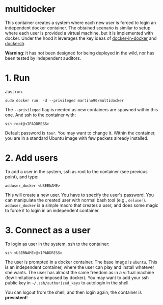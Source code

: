 # multidocker
This container creates a system where each new user is forced to login an independent docker container.
The obtained scenario is similar to setup where each user is provided a virtual machine, but it is implemented with docker.
Under the hood it leverages the key ideas of [docker-in-docker](https://github.com/jpetazzo/dind) and [dockersh](https://github.com/Yelp/dockersh).

**Warning**:
It has not been designed for being deployed in the wild, nor has been tested by independent auditors.

# 1. Run
Just run.
```
sudo docker run  -d --privileged martino90/multidocker
```
The `--privileged` flag is needed as new containers are spawned within this one.
And ssh to the container with:
```
ssh root@<IPADDRESS>
```
Default password is `toor`. You may want to change it.
Within the container, you are in a standard Ubuntu image with few packets already installed.

# 2. Add users
To add a user in the system, ssh as root to the container (see previous point), and type:
```
adduser_docker <USERNAME>
```
This will create a new user. You have to specify the user's password.
You can manipulate the created user with normal bash tool (e.g., `deluser`).
`adduser_docker` is a simple macro that creates a user, and does some magic to force it to login in an independent container.

# 3. Connect as a user
To login as user in the system, ssh to the container:
```
ssh <USERNAME>@<IPADDRESS>
```
The user is prompted in a docker container. The base image is `ubuntu`.
This is an independent container, where the user can play and install whatever she wants.
The user has almost the same freedom as in a virtual machine (few limitations are imposed by docker).
You may want to add your ssh public key in `~/.ssh/authorized_keys` to autologin in the shell.

You can logout from the shell, and then login again; the container is **presistent**!
